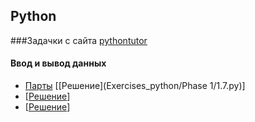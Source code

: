 ## Python
###Задачки с сайта [pythontutor](http://pythontutor.ru)
#### Ввод и вывод данных 
- [Парты](https://pythontutor.ru/lessons/inout_and_arithmetic_operations/problems/desks/)
[[Решение](Exercises_python/Phase 1/1.7.py)]
- []()
[[Решение]()]
- []()
[[Решение]()]
